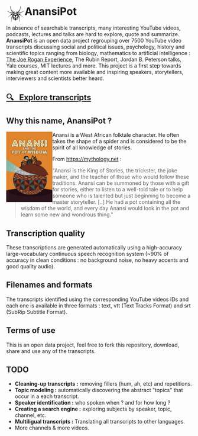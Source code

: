 # AnansiPot <img align="left" width="50" height="50" src="img/KcnegBEni.jpeg"> 

In absence of searchable transcripts, many interesting YouTube videos, podcasts, lectures and talks are hard to explore, quote and summarize. **AnansiPot** is an open data project regrouping over 7500 YouTube video transcripts discussing social and political issues, psychology, history and scientific topics ranging from biology, mathematics to artificial intelligence : [The Joe Rogan Experience](transcripts/en/Joe_Rogan_Experience/README.md#joe-rogan-experience), The Rubin Report, Jordan B. Peterson talks, Yale courses, MIT lectures and more. This project is a first step towards making great content more available and inspiring speakers, storytellers, interviewers and scientists better heard. 


## [ :mag: &nbsp; Explore transcripts ](transcripts/en/#original-transcripts)

## Why this name, AnansiPot ? 
<img align="left" width="125,36px" height="190px"  src="img/potOfWisdom.jpg">  Anansi is a West African folktale character. He often takes the shape of a spider and is considered to be the spirit of all knowledge of stories.

From https://mythology.net : 
> "Anansi is the King of Stories, the trickster, the joke maker, and the teacher of those who would follow these traditions. Anansi can be summoned by those with a gift for stories, either to listen to a well-told tale or to help someone who is talented but just beginning to become a master storyteller. [..] He had a pot containing all the wisdom of the world, and every day Anansi would look in the pot and learn some new and wondrous thing."



## Transcription quality 
These transcriptions are generated automatically using a high-accuracy large-vocabulary continuous speech recognition system (~90% of accuracy in clean conditions : no background noise, no heavy accents and good quality audio). 

## Filenames and formats 
The transcripts identified using the corresponding YouTube videos IDs and each one is available in three formats : text, vtt (Text Tracks Format) and srt (SubRip Subtitle Format).

## Terms of use 
This is an open data project, feel free to fork this repository, download, share and use any of the transcripts. 


## TODO 
- **Cleaning-up transcripts :** removing fillers (hum, ah, etc) and repetitions.
- **Topic modeling :** automatically discovering the abstract "topics" that occur in a each transcript.
- **Speaker identification :** who spoken when ? and for how long ?
- **Creating a search engine :** exploring subjects by speaker, topic, channel, etc.
- **Multiligual transcripts :** Translating all transcripts to other languages.
- More channels & more videos.
